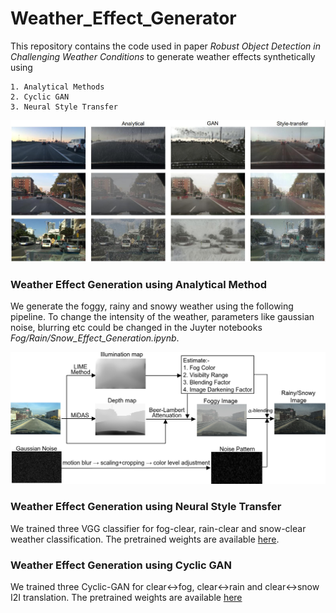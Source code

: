 # Weather_Effect_Generator
This repository contains the code used in paper *Robust Object Detection in Challenging Weather Conditions* to generate weather effects synthetically using 

    1. Analytical Methods
    2. Cyclic GAN
    3. Neural Style Transfer
    
![adverse weather effects](images/weather_effect.jpg)

### Weather Effect Generation using Analytical Method
We generate the foggy, rainy and snowy weather using the following pipeline. To change the intensity of the weather, parameters like gaussian noise, blurring etc could be changed in the Juyter notebooks *Fog/Rain/Snow_Effect_Generation.ipynb*.

![analytical weather generation pipeline](images/analytical_weather_effect_pipeline.png)


### Weather Effect Generation using Neural Style Transfer
We trained three VGG classifier for fog-clear, rain-clear and snow-clear weather classification. The pretrained weights are available [here](https://drive.google.com/drive/folders/1MEVMLVhrv4t7efwAfCSk13yie8G-XcIB?usp=sharing).  


### Weather Effect Generation using Cyclic GAN
We trained three Cyclic-GAN for clear<->fog, clear<->rain and clear<->snow I2I translation. The pretrained weights are available [here](https://drive.google.com/drive/folders/1zfoYWFGku-KJbBwsyl6CFUHL1yiGzAy6?usp=sharing)  